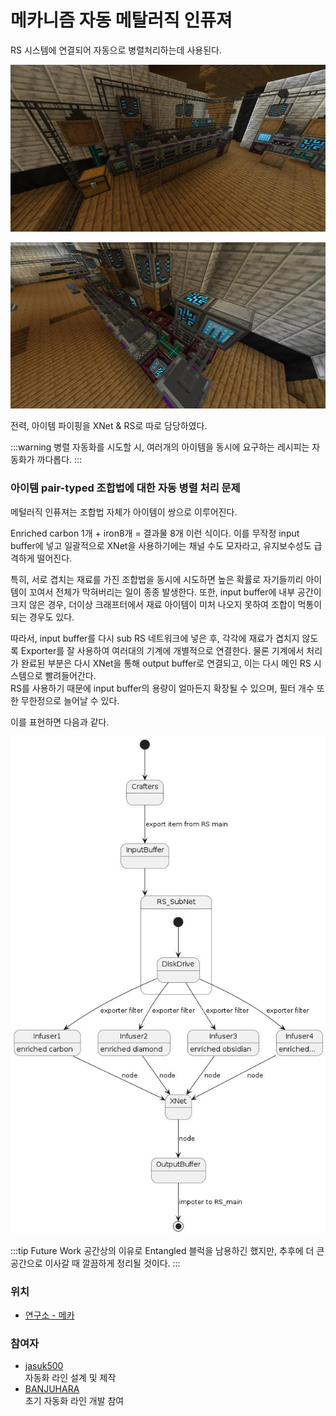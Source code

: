 # 메카니즘 자동 메탈러직 인퓨져

RS 시스템에 연결되어 자동으로 병렬처리하는데 사용된다.

![asdf](../../asset/systems/mk_auto_metallurgic_infuser/main.jpg)

![asdf](../../asset/systems/mk_auto_metallurgic_infuser/sub.jpg)


전력, 아이템 파이핑을 XNet &  RS로 따로 담당하였다. 

:::warning
병렬 자동화를 시도할 시, 여러개의 아이템을 동시에 요구하는 레시피는 자동화가 까다롭다.
:::

### 아이템 pair-typed 조합법에 대한 자동 병렬 처리 문제

메털러직 인퓨져는 조합법 자체가 아이템이 쌍으로 이루어진다.

Enriched carbon 1개 + iron8개 = 결과물 8개 이런 식이다.
이를 무작정 input buffer에 넣고 일괄적으로 XNet을 사용하기에는 채널 수도 모자라고, 유지보수성도 급격하게 떨어진다.

특히, 서로 겹치는 재료를 가진 조합법을 동시에 시도하면 높은 확률로 자기들끼리 아이템이 꼬여서 전체가 막혀버리는 일이 종종 발생한다. 또한, input buffer에 내부 공간이 크지 않은 경우, 더이상 크래프터에서 재료 아이템이 미처 나오지 못하여 조합이 먹통이 되는 경우도 있다.

따라서, input buffer를 다시 sub RS 네트워크에 넣은 후, 각각에 재료가 겹치지 않도록 Exporter를 잘 사용하여 여러대의 기계에 개별적으로 연결한다. 
물론 기계에서 처리가 완료된 부분은 다시 XNet을 통해 output buffer로 연결되고, 이는 다시 메인 RS 시스템으로 빨려들어간다.  
RS를 사용하기 때문에 input buffer의 용량이 얼마든지 확장될 수 있으며, 필터 개수 또한 무한정으로 늘어날 수 있다.

이를 표현하면 다음과 같다.

![123](../../asset/systems/mk_auto_metallurgic_infuser/RS_pair_recipe_automation.jpg)


:::tip Future Work
공간상의 이유로 Entangled 블럭을 남용하긴 했지만, 추후에 더 큰 공간으로 이사갈 때 깔끔하게 정리될 것이다.
:::

### 위치
<!-- tag_source_open:link_list:building_spot -->
- [연구소 - 메카](../buildings/lab_meka_lab.md)
<!-- tag_close -->

### 참여자
<!-- tag_source_open:link_list:member_contribute -->
- [jasuk500](../members/jasuk500.md)  
자동화 라인 설계 및 제작
- [BANJUHARA](../members/BANJUHARA.md)  
초기 자동화 라인 개발 참여
<!-- tag_close-->